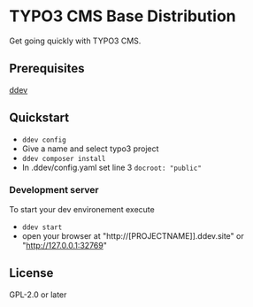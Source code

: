 # TYPO3 CMS Base Distribution

Get going quickly with TYPO3 CMS.

## Prerequisites

[ddev](https://ddev.readthedocs.io/en/stable/users/install/ddev-installation/)

## Quickstart

* `ddev config`
* Give a name and select typo3 project
* `ddev composer install`
* In .ddev/config.yaml set line 3 `docroot: "public"`

### Development server

To start your dev environement execute

* `ddev start`
* open your browser at "http://[PROJECTNAME]].ddev.site" or "http://127.0.0.1:32769"

## License

GPL-2.0 or later
